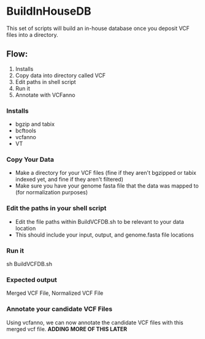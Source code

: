 # BuildInHouseDB
This set of scripts will build an in-house database once you deposit VCF files into a directory.

## Flow:
1) Installs
2) Copy data into directory called VCF
3) Edit paths in shell script
4) Run it
5) Annotate with VCFanno

### Installs
- bgzip and tabix
- bcftools
- vcfanno
- VT

### Copy Your Data
- Make a directory for your VCF files (fine if they aren't bgzipped or tabix indexed yet, and fine if they aren't filtered)
- Make sure you have your genome fasta file that the data was mapped to (for normalization purposes)

### Edit the paths in your shell script
- Edit the file paths within BuildVCFDB.sh to be relevant to your data location
- This should include your input, output, and genome.fasta file locations

### Run it
sh BuildVCFDB.sh

### Expected output 
Merged VCF File, Normalized VCF File

### Annotate your candidate VCF Files
Using vcfanno, we can now annotate the candidate VCF files with this merged vcf file. **ADDING MORE OF THIS LATER**


